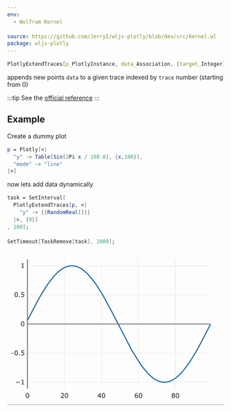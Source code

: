 ```yaml
---
env:
  - Wolfram Kernel

source: https://github.com/JerryI/wljs-plotly/blob/dev/src/Kernel.wl
package: wljs-plotly
---
```

```mathematica
PlotlyExtendTraces[p_PlotlyInstance, data_Association, {target_Integer}]
```

appends new points `data` to a given trace indexed by `trace` number (starting from 0)

:::tip
See the [official reference](https://plotly.com/javascript/plotlyjs-function-reference/)
:::

## Example
Create a dummy plot

```mathematica
p = Plotly[<|
  "y" -> Table[Sin[2Pi x / 100.0], {x,100}],
  "mode" -> "line"
|>]
```

now lets add data dynamically
```mathematica
task = SetInterval[
  PlotlyExtendTraces[p, <|
    "y" -> {{RandomReal[]}}
  |>, {0}]
, 100];

SetTimeout[TaskRemove[task], 2000];
```

![](../../../imgs/plotlydin-ezgif.com-optipng.png)
